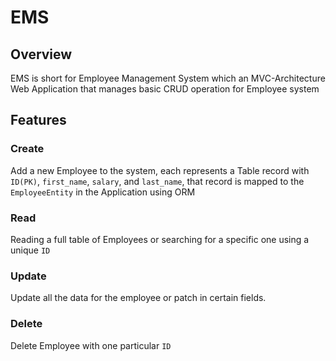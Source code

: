 # EMS

## Overview
EMS is short for Employee Management System which an MVC-Architecture Web Application that manages basic CRUD operation for Employee system

## Features
### Create
Add a new Employee to the system, each represents a Table record with `ID(PK)`, `first_name`, `salary`, and `last_name`, that record is mapped to the `EmployeeEntity` in the Application using ORM 
### Read 
Reading a full table of Employees or searching for a specific one using a unique `ID`
### Update 
Update all the data for the employee or patch in certain fields.
### Delete
Delete Employee with one particular `ID`


